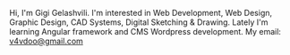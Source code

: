 
<!---
GG-Dimension/GG-Dimension is a ✨ special ✨ repository because its `README.md` (this file) appears on your GitHub profile.
You can click the Preview link to take a look at your changes.
--->
Hi, I'm Gigi Gelashvili. I'm interested in Web Development, Web Design, Graphic Design, CAD Systems, Digital Sketching & Drawing.
Lately I'm learning Angular framework and CMS Wordpress development.
My email: v4vdoo@gmail.com
